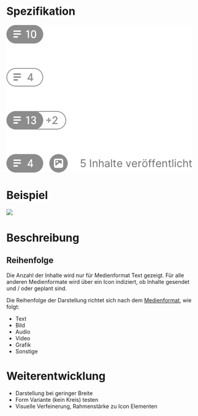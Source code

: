 # Spezifikation

<Playground src="specification.json">
  <img src="Berichterstattung@2x.png">
</Playground>

# Beispiel

<Image src="./berichterstattung-anwendung.png" caption="13 Texte gesendet, 2 weitere Texte geplant; Bild(er) und Audio-Inhalt(e) gesendet; Video(s) geplant"></Image>

# Beschreibung

## Reihenfolge

Die Anzahl der Inhalte wird nur für Medienformat Text gezeigt. Für alle anderen Medienformate wird über
ein Icon indiziert, ob Inhalte gesendet und / oder geplant sind.

Die Reihenfolge der Darstellung richtet sich nach dem [Medienformat](../medienformat), wie folgt:

- Text
- Bild
- Audio
- Video
- Grafik
- Sonstige

# Weiterentwicklung

* Darstellung bei geringer Breite
* Form Variante (kein Kreis) testen
* Visuelle Verfeinerung, Rahmenstärke zu Icon Elementen
